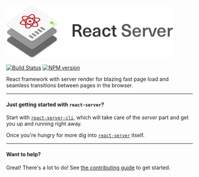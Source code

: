 <img src="/images/reactserver_logo%402x.png" width="450px"/>

[![Build Status][build-badge-img]][build-url]
[![NPM version][npm-badge-img]][npm-url]

React framework with server render for blazing fast page load and seamless
transitions between pages in the browser.

** **  
#### Just getting started with `react-server`?

Start with [`react-server-cli`](packages/react-server-cli), which will take
care of the _server_ part and get you up and running right away.

Once you're hungry for more dig into
[`react-server`](packages/react-server) itself.
** **  

#### Want to help?

Great!  There's a lot to do!
See [the contributing guide](CONTRIBUTING.md) to get started.

[build-badge-img]: https://travis-ci.org/redfin/react-server.svg?branch=master
[build-url]: https://travis-ci.org/redfin/react-server
[npm-badge-img]: https://badge.fury.io/js/react-server.png
[npm-url]: https://npmjs.org/package/react-server

